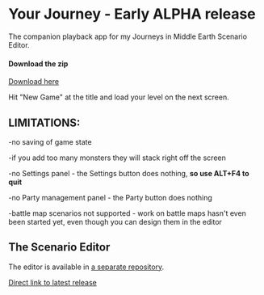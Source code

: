 # Your Journey - Early ALPHA release
The companion playback app for my Journeys in Middle Earth Scenario Editor.

#### Download the zip
[Download here](https://github.com/GlowPuff/your-journey/releases/download/v0.1-alpha/YourJourney_v0.1-alpha.zip)

Hit "New Game" at the title and load your level on the next screen.

## LIMITATIONS:
-no saving of game state

-if you add too many monsters they will stack right off the screen

-no Settings panel - the Settings button does nothing, **so use ALT+F4 to quit**

-no Party management panel - the Party button does nothing

-battle map scenarios not supported - work on battle maps hasn't even been started yet, even though you can design them in the editor

## The Scenario Editor
The editor is available in [a separate repository](https://github.com/GlowPuff/JiMEditor).

[Direct link to latest release](https://github.com/GlowPuff/JiMEditor/releases)
